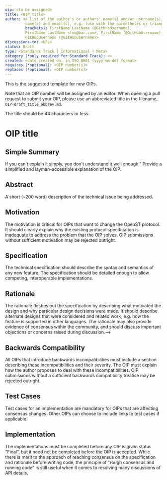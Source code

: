 ```yaml
---
oip: <to be assigned>
title: <OIP title>
author: <a list of the author's or authors' name(s) and/or username(s), or
         name(s) and email(s), e.g. (use with the parentheses or triangular
         brackets): FirstName LastName (@GitHubUsername),
         FirstName LastName <foo@bar.com>, FirstName (@GitHubUsername) and
         GitHubUsername (@GitHubUsername)>
discussions-to: <URL>
status: Draft
type: <Standards Track | Informational | Meta>
category (*only required for Standard Track): <>
created: <date created on, in ISO 8601 (yyyy-mm-dd) format>
requires (*optional): <OIP number(s)>
replaces (*optional): <OIP number(s)>
---
```


<!--You can leave these HTML comments in your merged OIP and delete the visible
duplicate text guides, they will not appear and may be helpful to refer to if
you edit it again. This is the suggested template for new OIPs. Note that an OIP
number will be assigned by an editor. When opening a pull request to submit your
OIP, please use an abbreviated title in the filename, `OIP-draft_title_abbrev.md`.
The title should be 44 characters or less. Thanks to the
Ethereum Improvement Proposal (EIP) process for the model we borrow here.-->
This is the suggested template for new OIPs.

Note that an OIP number will be assigned by an editor. When opening a pull
request to submit your OIP, please use an abbreviated title in the
filename, `OIP-draft_title_abbrev.md`.

The title should be 44 characters or less.

# OIP title

## Simple Summary

<!--"If you can't explain it simply, you don't understand it well enough."
Provide a simplified and layman-accessible explanation of the OIP.-->
If you can't explain it simply, you don't understand it well enough."
Provide a simplified and layman-accessible explanation of the OIP.

## Abstract

<!--A short (~200 word) description of the technical issue being addressed.-->
A short (~200 word) description of the technical issue being addressed.

## Motivation

<!--The motivation is critical for OIPs that want to change the OpenST protocol.
It should clearly explain why the existing protocol specification is inadequate
to address the problem that the OIP solves. OIP submissions without sufficient
motivation may be rejected outright.-->
The motivation is critical for OIPs that want to change the OpenST protocol.
It should clearly explain why the existing protocol specification is inadequate
to address the problem that the OIP solves. OIP submissions without sufficient
motivation may be rejected outright.

## Specification

<!--The technical specification should describe the syntax and semantics of any
new feature. The specification should be detailed enough to allow competing,
interoperable implementations.-->
The technical specification should describe the syntax and semantics of any
new feature. The specification should be detailed enough to allow competing,
interoperable implementations.

## Rationale

<!--The rationale fleshes out the specification by describing what motivated
the design and why particular design decisions were made. It should describe
alternate designs that were considered and related work, e.g. how the feature
is supported in other languages. The rationale may also provide evidence of
consensus within the community, and should discuss important objections or
concerns raised during discussion.-->
The rationale fleshes out the specification by describing what motivated the
design and why particular design decisions were made. It should describe
alternate designs that were considered and related work, e.g. how the feature
is supported in other languages. The rationale may also provide evidence of
consensus within the community, and should discuss important objections or
concerns raised during discussion.-->

## Backwards Compatibility

<!--All OIPs that introduce backwards incompatibilities must include a section
describing these incompatibilities and their severity. The OIP must explain how
the author proposes to deal with these incompatibilities. OIP submissions
without a sufficient backwards compatibility treatise may be rejected outright.-->
All OIPs that introduce backwards incompatibilities must include a section
describing these incompatibilities and their severity. The OIP must explain how
the author proposes to deal with these incompatibilities. OIP submissions
without a sufficient backwards compatibility treatise may be rejected outright.

## Test Cases

<!--Test cases for an implementation are mandatory for OIPs that are affecting
consensus changes. Other OIPs can choose to include links to test cases
if applicable.-->
Test cases for an implementation are mandatory for OIPs that are affecting
consensus changes. Other OIPs can choose to include links to test cases
if applicable.

## Implementation

<!--The implementations must be completed before any OIP is given status
"Final", but it need not be completed before the OIP is accepted. While there
is merit to the approach of reaching consensus on the specification and
rationale before writing code, the principle of "rough consensus and running
code" is still useful when it comes to resolving many discussions of API details.-->
The implementations must be completed before any OIP is given status "Final",
but it need not be completed before the OIP is accepted. While there is merit
to the approach of reaching consensus on the specification and rationale before
writing code, the principle of "rough consensus and running code" is still
useful when it comes to resolving many discussions of API details.

